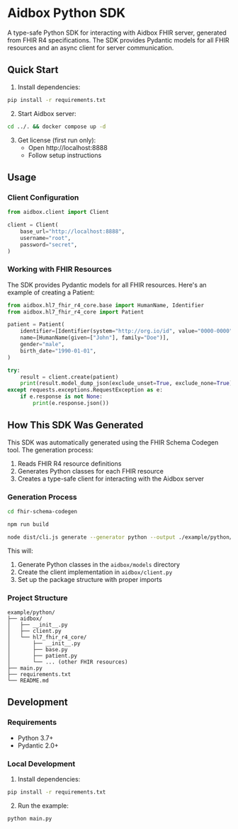 # Aidbox Python SDK

A type-safe Python SDK for interacting with Aidbox FHIR server, generated from FHIR R4 specifications. The SDK provides Pydantic models for all FHIR resources and an async client for server communication.

## Quick Start

1. Install dependencies:
```bash
pip install -r requirements.txt
```

2. Start Aidbox server:
```bash
cd ../. && docker compose up -d
```

3. Get license (first run only):
   - Open http://localhost:8888
   - Follow setup instructions

## Usage

### Client Configuration

```python
from aidbox.client import Client

client = Client(
    base_url="http://localhost:8888",
    username="root",
    password="secret",
)
```

### Working with FHIR Resources

The SDK provides Pydantic models for all FHIR resources. Here's an example of creating a Patient:

```python
from aidbox.hl7_fhir_r4_core.base import HumanName, Identifier
from aidbox.hl7_fhir_r4_core import Patient

patient = Patient(
    identifier=[Identifier(system="http://org.io/id", value="0000-0000")],
    name=[HumanName(given=["John"], family="Doe")],
    gender="male",
    birth_date="1990-01-01",
)

try:
    result = client.create(patient)
    print(result.model_dump_json(exclude_unset=True, exclude_none=True))
except requests.exceptions.RequestException as e:
    if e.response is not None:
        print(e.response.json())
```

## How This SDK Was Generated

This SDK was automatically generated using the FHIR Schema Codegen tool. The generation process:

1. Reads FHIR R4 resource definitions
2. Generates Python classes for each FHIR resource
3. Creates a type-safe client for interacting with the Aidbox server

### Generation Process

```bash
cd fhir-schema-codegen

npm run build

node dist/cli.js generate --generator python --output ./example/python/aidbox  --packages hl7.fhir.r4.core@4.0.1
```

This will:
1. Generate Python classes in the `aidbox/models` directory
2. Create the client implementation in `aidbox/client.py`
3. Set up the package structure with proper imports

### Project Structure

```
example/python/
├── aidbox/
│   ├── __init__.py
│   ├── client.py
│   └── hl7_fhir_r4_core/
│       ├── __init__.py
│       ├── base.py
│       ├── patient.py
│       └── ... (other FHIR resources)
├── main.py
├── requirements.txt
└── README.md
```

## Development

### Requirements
- Python 3.7+
- Pydantic 2.0+

### Local Development

1. Install dependencies:
```bash
pip install -r requirements.txt
```

2. Run the example:
```bash
python main.py
```
